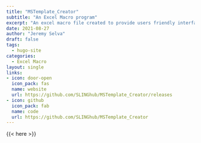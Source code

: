 ```yaml
---
title: "MSTemplate_Creator"
subtitle: "An Excel Macro program"
excerpt: "An excel macro file created to provide users friendly interface to take in MRM transition names data exported directly from mass spectrometry software to create several annotation templates suited for automated data processing and statistical analysis."
date: 2021-08-27
author: "Jeremy Selva"
draft: false
tags:
  - hugo-site
categories:
  - Excel Macro
layout: single
links:
- icon: door-open
  icon_pack: fas
  name: website
  url: https://github.com/SLINGhub/MSTemplate_Creator/releases
- icon: github
  icon_pack: fab
  name: code
  url: https://github.com/SLINGhub/MSTemplate_Creator
---
```


{{< here >}}
